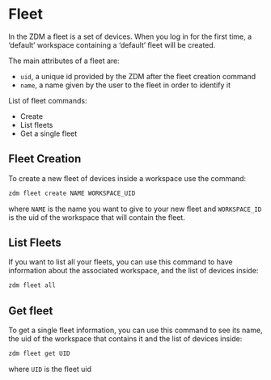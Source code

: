 # Fleet
In the ZDM a fleet is a set of devices. 
When you log in for the first time, a ‘default’ workspace containing a ‘default’ fleet will be created. 

The main attributes of a fleet are:

* ```uid```, a unique id provided by the ZDM after the fleet creation command
* ```name```, a name given by the user to the fleet in order to identify it

List of fleet commands:

* Create
* List fleets
* Get a single fleet

## Fleet Creation
To create a new fleet of devices inside a workspace use the command:

```bash
zdm fleet create NAME WORKSPACE_UID
```
where ```NAME``` is the name you want to give to your new fleet and ```WORKSPACE_ID``` is the uid of the workspace that will contain the fleet.

## List Fleets
If you want to list all your fleets, you can use this command to have information about the associated workspace, and the list of devices inside:

```bash
zdm fleet all
```

## Get fleet

To get a single fleet information, you can use this command to see its name, the uid of the workspace that contains it and the list of devices inside:

```bash
zdm fleet get UID
```

where ```UID``` is the fleet uid

<!--stackedit_data:
eyJoaXN0b3J5IjpbNTAwMTg3NzUwXX0=
-->